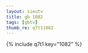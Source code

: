 ```yaml
--- 
layout: sieutv
title: gb 1082
tags: [gbtv]
thumb_re: q7t11082
---
```

{% include q7t1 key="1082" %} 
